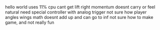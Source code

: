 hello world uses 11% cpu
cant get lift right
momentum doesnt carry or feel natural
need special controller with analog trigger
not sure how player angles wings
math doesnt add up and can go to inf
not sure how to make game, and not really fun
